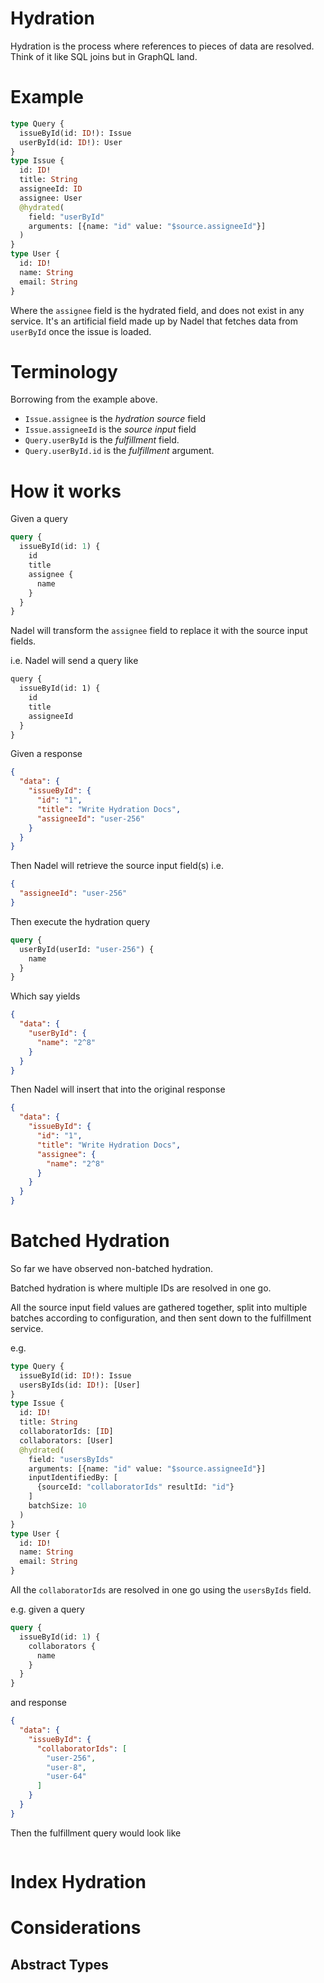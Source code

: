 # Hydration

Hydration is the process where references to pieces of data are resolved.
Think of it like SQL joins but in GraphQL land.

# Example

```graphql
type Query {
  issueById(id: ID!): Issue
  userById(id: ID!): User
}
type Issue {
  id: ID!
  title: String
  assigneeId: ID
  assignee: User
  @hydrated(
    field: "userById"
    arguments: [{name: "id" value: "$source.assigneeId"}]
  )
}
type User {
  id: ID!
  name: String
  email: String
}
```

Where the `assignee` field is the hydrated field, and does not exist in any service.
It's an artificial field made up by Nadel that fetches data from `userById` once the issue is loaded.

# Terminology

Borrowing from the example above.

* `Issue.assignee` is the _hydration source_ field
* `Issue.assigneeId` is the _source input_ field
* `Query.userById` is the _fulfillment_ field.
* `Query.userById.id` is the _fulfillment_ argument.

# How it works

Given a query

```graphql
query {
  issueById(id: 1) {
    id
    title
    assignee {
      name
    }
  }
}
```

Nadel will transform the `assignee` field to replace it with the source input fields.

i.e. Nadel will send a query like

```patch
query {
  issueById(id: 1) {
    id
    title
    assigneeId
  }
}
```

Given a response

```json
{
  "data": {
    "issueById": {
      "id": "1",
      "title": "Write Hydration Docs",
      "assigneeId": "user-256"
    }
  }
}
```

Then Nadel will retrieve the source input field(s) i.e.

```json
{
  "assigneeId": "user-256"
}
```

Then execute the hydration query

```graphql
query {
  userById(userId: "user-256") {
    name
  }
}
```

Which say yields

```json
{
  "data": {
    "userById": {
      "name": "2^8"
    }
  }
}
```

Then Nadel will insert that into the original response

```json
{
  "data": {
    "issueById": {
      "id": "1",
      "title": "Write Hydration Docs",
      "assignee": {
        "name": "2^8"
      }
    }
  }
}
```

# Batched Hydration

So far we have observed non-batched hydration.

Batched hydration is where multiple IDs are resolved in one go.

All the source input field values are gathered together, split into multiple batches according to configuration, and
then sent down to the fulfillment service.

e.g.

```graphql
type Query {
  issueById(id: ID!): Issue
  usersByIds(id: ID!): [User]
}
type Issue {
  id: ID!
  title: String
  collaboratorIds: [ID]
  collaborators: [User]
  @hydrated(
    field: "usersByIds"
    arguments: [{name: "id" value: "$source.assigneeId"}]
    inputIdentifiedBy: [
      {sourceId: "collaboratorIds" resultId: "id"}
    ]
    batchSize: 10
  )
}
type User {
  id: ID!
  name: String
  email: String
}
```

All the `collaboratorIds` are resolved in one go using the `usersByIds` field.

e.g. given a query

```graphql
query {
  issueById(id: 1) {
    collaborators {
      name
    }
  }
}
```

and response

```json
{
  "data": {
    "issueById": {
      "collaboratorIds": [
        "user-256",
        "user-8",
        "user-64"
      ]
    }
  }
}
```

Then the fulfillment query would look like

```
```

# Index Hydration

# Considerations

## Abstract Types
